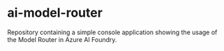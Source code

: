 # ai-model-router
Repository containing a simple console application showing the usage of the Model Router in Azure AI Foundry.
